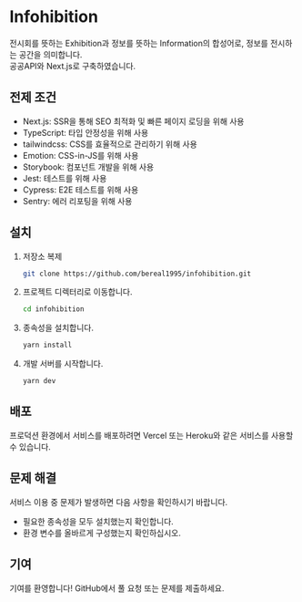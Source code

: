 # Infohibition

전시회를 뜻하는 Exhibition과 정보를 뜻하는 Information의 합성어로, 정보를 전시하는 공간을 의미합니다.  
공공API와 Next.js로 구축하였습니다.

## 전제 조건

- Next.js: SSR을 통해 SEO 최적화 및 빠른 페이지 로딩을 위해 사용
- TypeScript: 타입 안정성을 위해 사용
- tailwindcss: CSS를 효율적으로 관리하기 위해 사용
- Emotion: CSS-in-JS를 위해 사용
- Storybook: 컴포넌트 개발을 위해 사용
- Jest: 테스트를 위해 사용
- Cypress: E2E 테스트를 위해 사용
- Sentry: 에러 리포팅을 위해 사용

## 설치

1. 저장소 복제

   ```bash
   git clone https://github.com/bereal1995/infohibition.git
   ```

2. 프로젝트 디렉터리로 이동합니다.

   ```bash
   cd infohibition
   ```

3. 종속성을 설치합니다.

   ```bash
   yarn install
   ```

4. 개발 서버를 시작합니다.
   ```bash
   yarn dev
   ```

## 배포

프로덕션 환경에서 서비스를 배포하려면 Vercel 또는 Heroku와 같은 서비스를 사용할 수 있습니다.

## 문제 해결

서비스 이용 중 문제가 발생하면 다음 사항을 확인하시기 바랍니다.

- 필요한 종속성을 모두 설치했는지 확인합니다.
- 환경 변수를 올바르게 구성했는지 확인하십시오.

## 기여

기여를 환영합니다! GitHub에서 풀 요청 또는 문제를 제출하세요.
